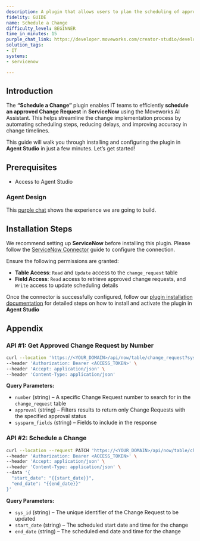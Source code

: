 ```yaml
---
description: A plugin that allows users to plan the scheduling of approved changes.
fidelity: GUIDE
name: Schedule a Change
difficulty_level: BEGINNER
time_in_minutes: 15
purple_chat_link: https://developer.moveworks.com/creator-studio/developer-tools/purple-chat?conversation=%7B%22messages%22%3A%5B%7B%22parts%22%3A%5B%7B%22richText%22%3A%22I+need+to+schedule+an+approved+change+in+ServiceNow%22%7D%5D%2C%22role%22%3A%22user%22%7D%2C%7B%22parts%22%3A%5B%7B%22richText%22%3A%22%3Cp%3EOkay%2C+I+can+help+with+that.+What+is+the+Change+Request+number+or+can+you+give+me+some+keywords+to+search+for+it%3F%3C%2Fp%3E%22%7D%5D%2C%22role%22%3A%22assistant%22%7D%2C%7B%22parts%22%3A%5B%7B%22richText%22%3A%22CHG0040551%22%7D%5D%2C%22role%22%3A%22user%22%7D%2C%7B%22parts%22%3A%5B%7B%22reasoningSteps%22%3A%5B%7B%22richText%22%3A%22Searching+for+change+request+%3Cb%3ECHG0040551%3C%2Fb%3E+in+ServiceNow.%22%2C%22status%22%3A%22success%22%7D%5D%7D%2C%7B%22richText%22%3A%22%3Cp%3EI+found+this+change+request%3A%3C%2Fp%3E%3Cul%3E%3Cli%3E%3Cb%3ENumber%3A%3C%2Fb%3E+CHG0040551%3C%2Fli%3E%3Cli%3E%3Cb%3EState%3A%3C%2Fb%3E+Approved%3C%2Fli%3E%3Cli%3E%3Cb%3EShort+Description%3A%3C%2Fb%3E+Increase+the+size+of+the+TEMP+tablespace+for+the+production+database.%3C%2Fli%3E%3C%2Ful%3E%3Cp%3EIs+this+the+correct+one%3F%3C%2Fp%3E%22%7D%2C%7B%22buttons%22%3A%5B%7B%22buttonText%22%3A%22Yes%2C+that%27s+right%22%2C%22style%22%3A%22filled%22%7D%2C%7B%22buttonText%22%3A%22No%2C+search+again%22%2C%22style%22%3A%22outlined%22%7D%5D%7D%5D%2C%22role%22%3A%22assistant%22%7D%2C%7B%22parts%22%3A%5B%7B%22richText%22%3A%22Yes%2C+that%27s+right%22%7D%5D%2C%22role%22%3A%22user%22%7D%2C%7B%22parts%22%3A%5B%7B%22richText%22%3A%22%3Cp%3EGreat.+When+would+you+like+to+schedule+the+planned+start+and+end+for+this+change%3F%3C%2Fp%3E%22%7D%5D%2C%22role%22%3A%22assistant%22%7D%2C%7B%22parts%22%3A%5B%7B%22richText%22%3A%22Let%27s+schedule+it+for+tomorrow+from+10+PM+to+11+PM.%22%7D%5D%2C%22role%22%3A%22user%22%7D%2C%7B%22parts%22%3A%5B%7B%22richText%22%3A%22%3Cp%3EOkay%2C+I+will+schedule+the+change+request+%3Cb%3ECHG0040551%3C%2Fb%3E+with+the+following+details%3A%3C%2Fp%3E%3Cul%3E%3Cli%3E%3Cb%3EShort+Description%3A%3C%2Fb%3E+Increase+the+size+of+the+TEMP+tablespace+for+the+production+database.%3C%2Fli%3E%3Cli%3E%3Cb%3EPlanned+Start%3A%3C%2Fb%3E+2023-10-27+10%3A00+PM%3C%2Fli%3E%3Cli%3E%3Cb%3EPlanned+End%3A%3C%2Fb%3E+2023-10-27+11%3A00+PM%3C%2Fli%3E%3C%2Ful%3E%3Cp%3EDoes+this+look+correct%3F%3C%2Fp%3E%22%7D%2C%7B%22buttons%22%3A%5B%7B%22buttonText%22%3A%22Confirm+Schedule%22%2C%22style%22%3A%22filled%22%7D%2C%7B%22buttonText%22%3A%22Edit+Details%22%2C%22style%22%3A%22outlined%22%7D%2C%7B%22buttonText%22%3A%22Cancel%22%2C%22style%22%3A%22outlined%22%7D%5D%7D%5D%2C%22role%22%3A%22assistant%22%7D%2C%7B%22parts%22%3A%5B%7B%22richText%22%3A%22Confirm+Schedule%22%7D%5D%2C%22role%22%3A%22user%22%7D%2C%7B%22parts%22%3A%5B%7B%22reasoningSteps%22%3A%5B%7B%22richText%22%3A%22Connecting+to+ServiceNow...%22%2C%22status%22%3A%22success%22%7D%2C%7B%22richText%22%3A%22Updating+schedule+for+change+request+%3Cb%3ECHG0040551%3C%2Fb%3E.%22%2C%22status%22%3A%22success%22%7D%5D%7D%2C%7B%22richText%22%3A%22%3Cp%3EDone%21+I%27ve+scheduled+the+change+request.%3C%2Fp%3E%22%7D%2C%7B%22citations%22%3A%5B%7B%22citationTitle%22%3A%22CHG0040551%22%2C%22connectorName%22%3A%22servicenow%22%7D%5D%7D%5D%2C%22role%22%3A%22assistant%22%7D%5D%7D
solution_tags:
- IT
systems:
- servicenow

---
```

## Introduction

The **“Schedule a Change”** plugin enables IT teams to efficiently **schedule an approved Change Request** in **ServiceNow** using the Moveworks AI Assistant. This helps streamline the change implementation process by automating scheduling steps, reducing delays, and improving accuracy in change timelines.

This guide will walk you through installing and configuring the plugin in **Agent Studio** in just a few minutes. Let’s get started!

## **Prerequisites**

- Access to Agent Studio

### Agent Design

This [purple chat](https://developer.moveworks.com/creator-studio/developer-tools/purple-chat/?conversation=%7B%22messages%22%3A%5B%7B%22parts%22%3A%5B%7B%22richText%22%3A%22I+need+to+schedule+an+approved+change+in+ServiceNow%22%7D%5D%2C%22role%22%3A%22user%22%7D%2C%7B%22parts%22%3A%5B%7B%22richText%22%3A%22%3Cp%3EOkay%2C+I+can+help+with+that.+What+is+the+Change+Request+number+or+can+you+give+me+some+keywords+to+search+for+it%3F%3C%2Fp%3E%22%7D%5D%2C%22role%22%3A%22assistant%22%7D%2C%7B%22parts%22%3A%5B%7B%22richText%22%3A%22CHG0040551%22%7D%5D%2C%22role%22%3A%22user%22%7D%2C%7B%22parts%22%3A%5B%7B%22reasoningSteps%22%3A%5B%7B%22richText%22%3A%22Searching+for+change+request+%3Cb%3ECHG0040551%3C%2Fb%3E+in+ServiceNow.%22%2C%22status%22%3A%22success%22%7D%5D%7D%2C%7B%22richText%22%3A%22%3Cp%3EI+found+this+change+request%3A%3C%2Fp%3E%3Cul%3E%3Cli%3E%3Cb%3ENumber%3A%3C%2Fb%3E+CHG0040551%3C%2Fli%3E%3Cli%3E%3Cb%3EState%3A%3C%2Fb%3E+Approved%3C%2Fli%3E%3Cli%3E%3Cb%3EShort+Description%3A%3C%2Fb%3E+Increase+the+size+of+the+TEMP+tablespace+for+the+production+database.%3C%2Fli%3E%3C%2Ful%3E%3Cp%3EIs+this+the+correct+one%3F%3C%2Fp%3E%22%7D%2C%7B%22buttons%22%3A%5B%7B%22buttonText%22%3A%22Yes%2C+that%27s+right%22%2C%22style%22%3A%22filled%22%7D%2C%7B%22buttonText%22%3A%22No%2C+search+again%22%2C%22style%22%3A%22outlined%22%7D%5D%7D%5D%2C%22role%22%3A%22assistant%22%7D%2C%7B%22parts%22%3A%5B%7B%22richText%22%3A%22Yes%2C+that%27s+right%22%7D%5D%2C%22role%22%3A%22user%22%7D%2C%7B%22parts%22%3A%5B%7B%22richText%22%3A%22%3Cp%3EGreat.+When+would+you+like+to+schedule+the+planned+start+and+end+for+this+change%3F%3C%2Fp%3E%22%7D%5D%2C%22role%22%3A%22assistant%22%7D%2C%7B%22parts%22%3A%5B%7B%22richText%22%3A%22Let%27s+schedule+it+for+tomorrow+from+10+PM+to+11+PM.%22%7D%5D%2C%22role%22%3A%22user%22%7D%2C%7B%22parts%22%3A%5B%7B%22richText%22%3A%22%3Cp%3EOkay%2C+I+will+schedule+the+change+request+%3Cb%3ECHG0040551%3C%2Fb%3E+with+the+following+details%3A%3C%2Fp%3E%3Cul%3E%3Cli%3E%3Cb%3EShort+Description%3A%3C%2Fb%3E+Increase+the+size+of+the+TEMP+tablespace+for+the+production+database.%3C%2Fli%3E%3Cli%3E%3Cb%3EPlanned+Start%3A%3C%2Fb%3E+2023-10-27+10%3A00+PM%3C%2Fli%3E%3Cli%3E%3Cb%3EPlanned+End%3A%3C%2Fb%3E+2023-10-27+11%3A00+PM%3C%2Fli%3E%3C%2Ful%3E%3Cp%3EDoes+this+look+correct%3F%3C%2Fp%3E%22%7D%2C%7B%22buttons%22%3A%5B%7B%22buttonText%22%3A%22Confirm+Schedule%22%2C%22style%22%3A%22filled%22%7D%2C%7B%22buttonText%22%3A%22Edit+Details%22%2C%22style%22%3A%22outlined%22%7D%2C%7B%22buttonText%22%3A%22Cancel%22%2C%22style%22%3A%22outlined%22%7D%5D%7D%5D%2C%22role%22%3A%22assistant%22%7D%2C%7B%22parts%22%3A%5B%7B%22richText%22%3A%22Confirm+Schedule%22%7D%5D%2C%22role%22%3A%22user%22%7D%2C%7B%22parts%22%3A%5B%7B%22reasoningSteps%22%3A%5B%7B%22richText%22%3A%22Connecting+to+ServiceNow...%22%2C%22status%22%3A%22success%22%7D%2C%7B%22richText%22%3A%22Updating+schedule+for+change+request+%3Cb%3ECHG0040551%3C%2Fb%3E.%22%2C%22status%22%3A%22success%22%7D%5D%7D%2C%7B%22richText%22%3A%22%3Cp%3EDone%21+I%27ve+scheduled+the+change+request.%3C%2Fp%3E%22%7D%2C%7B%22citations%22%3A%5B%7B%22citationTitle%22%3A%22CHG0040551%22%2C%22connectorName%22%3A%22servicenow%22%7D%5D%7D%5D%2C%22role%22%3A%22assistant%22%7D%5D%7D) shows the experience we are going to build.

## **Installation Steps**

We recommend setting up **ServiceNow** before installing this plugin. Please follow the [ServiceNow Connector](https://developer.moveworks.com/marketplace/package/?id=servicenow&hist=home%2Cbrws#how-to-implement) guide to configure the connection.

Ensure the following permissions are granted:

- **Table Access**: `Read` and `Update` access to the `change_request` table
- **Field Access**: `Read` access to retrieve approved change requests, and `Write` access to update scheduling details

Once the connector is successfully configured, follow our [plugin installation documentation](https://help.moveworks.com/docs/ai-agent-marketplace-installation) for detailed steps on how to install and activate the plugin in **Agent Studio**

## **Appendix**

### **API #1: Get Approved Change Request by Number**

```bash
curl --location 'https://<YOUR_DOMAIN>/api/now/table/change_request?sysparm_query=numberLIKE{{change_number}}%5Eapproval%3Dapproved&sysparm_fields=sys_id%2Cnumber%2Capproval%2Cstate%2Cshort_description' \
--header 'Authorization: Bearer <ACCESS_TOKEN>' \
--header 'Accept: application/json' \
--header 'Content-Type: application/json'
```

**Query Parameters:**

- `number` (string) – A specific Change Request number to search for in the `change_request` table
- `approval` (string) – Filters results to return only Change Requests with the specified approval status
- `sysparm_fields` (string) – Fields to include in the response

### **API #2: Schedule a Change**

```bash
curl --location --request PATCH 'https://<YOUR_DOMAIN>/api/now/table/change_request/{{sys_id}}' \
--header 'Authorization: Bearer <ACCESS_TOKEN>' \
--header 'Accept: application/json' \
--header 'Content-Type: application/json' \
--data '{
  "start_date": "{{start_date}}",
  "end_date": "{{end_date}}"
}'
```

**Query Parameters:**

- `sys_id` (string) – The unique identifier of the Change Request to be updated
- `start_date` (string) – The scheduled start date and time for the change
- `end_date` (string) – The scheduled end date and time for the change